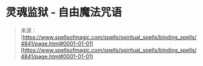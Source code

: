 <!--yml

category: 未分类

date: 2024-06-12 18:38:43

-->

# 灵魂监狱 - 自由魔法咒语

> 来源：[https://www.spellsofmagic.com/spells/spiritual_spells/binding_spells/4841/page.html#0001-01-01](https://www.spellsofmagic.com/spells/spiritual_spells/binding_spells/4841/page.html#0001-01-01)
